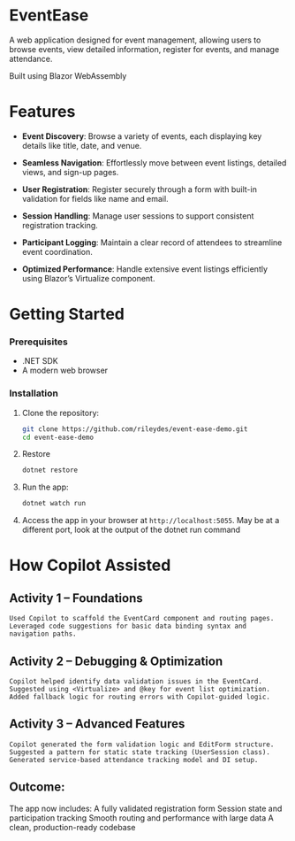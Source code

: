 # EventEase
A web application designed for event management, allowing users to browse events, view detailed information, register for events, and manage attendance. 

Built using Blazor WebAssembly

# Features
- **Event Discovery**: Browse a variety of events, each displaying key details like title, date, and venue.

- **Seamless Navigation**: Effortlessly move between event listings, detailed views, and sign-up pages.

- **User Registration**: Register securely through a form with built-in validation for fields like name and email.

- **Session Handling**: Manage user sessions to support consistent registration tracking.

- **Participant Logging**: Maintain a clear record of attendees to streamline event coordination.

- **Optimized Performance**: Handle extensive event listings efficiently using Blazor’s Virtualize component.

# Getting Started
### Prerequisites
- .NET SDK
- A modern web browser

### Installation
1. Clone the repository:
   ```bash
   git clone https://github.com/rileydes/event-ease-demo.git
   cd event-ease-demo
   ```
2. Restore
   ```bash
   dotnet restore
   ```
3. Run the app:
   ```bash
   dotnet watch run
   ```
4. Access the app in your browser at `http://localhost:5055`.
    May be at a different port, look at the output of the dotnet run command


# How Copilot Assisted

## Activity 1 – Foundations

    Used Copilot to scaffold the EventCard component and routing pages.
    Leveraged code suggestions for basic data binding syntax and navigation paths.

## Activity 2 – Debugging & Optimization

    Copilot helped identify data validation issues in the EventCard.
    Suggested using <Virtualize> and @key for event list optimization.
    Added fallback logic for routing errors with Copilot-guided logic.

## Activity 3 – Advanced Features

    Copilot generated the form validation logic and EditForm structure.
    Suggested a pattern for static state tracking (UserSession class).
    Generated service-based attendance tracking model and DI setup.

## Outcome:

The app now includes:
    A fully validated registration form
    Session state and participation tracking
    Smooth routing and performance with large data
    A clean, production-ready codebase